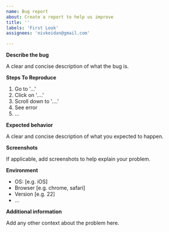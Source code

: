 ```yaml
---
name: Bug report
about: Create a report to help us improve
title: ''
labels: 'First Look'
assignees: 'nivkeidan@gmail.com'

---
```


**Describe the bug**

A clear and concise description of what the bug is.

**Steps To Reproduce**
1. Go to '...'
2. Click on '....'
3. Scroll down to '....'
4. See error
5. ...

**Expected behavior**

A clear and concise description of what you expected to happen.

**Screenshots**

If applicable, add screenshots to help explain your problem.

**Environment**
 - OS: [e.g. iOS]
 - Browser [e.g. chrome, safari]
 - Version [e.g. 22]
 - ...

**Additional information**

Add any other context about the problem here.
